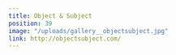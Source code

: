 ```yaml
---
title: Object & Subject
position: 39
image: "/uploads/gallery__objectsubject.jpg"
link: http://objectsubject.com/
---
```


